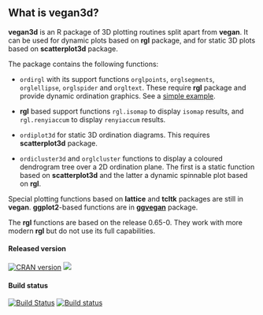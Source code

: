 ## What is vegan3d?

**vegan3d** is an R package of 3D plotting routines split apart from
**vegan**. It can be used for dynamic plots based on **rgl** package,
and for static 3D plots based on **scatterplot3d** package.

The package contains the following functions:

 * `ordirgl` with its support functions `orglpoints`, `orglsegments`,
   `orglellipse`, `orglspider` and `orgltext`.  These
   require **rgl** package and provide dynamic ordination graphics.
   See a [simple example](http://cc.oulu.fi/~jarioksa/veganGL/).

 * **rgl** based support functions `rgl.isomap` to display `isomap`
     results, and `rgl.renyiaccum` to display `renyiaccum` results.

 * `ordiplot3d` for static 3D ordination diagrams. This requires
   **scatterplot3d** package.

 * `ordicluster3d` and `orglcluster` functions to display a coloured
    dendrogram tree over a 2D ordination plane. The first is a
    static function based on **scatterplot3d** and the latter a
    dynamic spinnable plot based on **rgl**.

Special plotting functions based on **lattice** and **tcltk** packages
are still in **vegan**. **ggplot2**-based functions are in
[**ggvegan**](https://github.com/gavinsimpson/ggvegan) package.

The **rgl** functions are based on the release 0.65-0. They work with
more modern **rgl** but do not use its full capabilities.

#### Released version
[![CRAN version](http://www.r-pkg.org/badges/version/vegan3d)](http://cran.rstudio.com/web/packages/vegan3d/index.html) [![](http://cranlogs.r-pkg.org/badges/grand-total/vegan3d)](http://cran.rstudio.com/web/packages/vegan3d/index.html)

#### Build status
[![Build Status](https://travis-ci.org/vegandevs/vegan3d.svg?branch=master)](https://travis-ci.org/vegandevs/vegan3d)  [![Build status](https://ci.appveyor.com/api/projects/status/hc8dbxrim2nj3c1i/branch/master)](https://ci.appveyor.com/project/vegandevs/vegan3d/branch/master)

